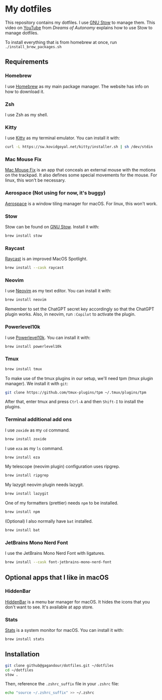 # My dotfiles

This repository contains my dotfiles. I use [GNU Stow](https://www.gnu.org/software/stow/) to manage them. This video on [YouTube](https://www.youtube.com/watch?v=y6XCebnB9gs) from _Dreams of Autonomy_ explains how to use Stow to manage dotfiles.

To install everything that is from homebrew at once, run `./install_brew_packages.sh`

## Requirements

### Homebrew
I use [Homebrew](https://brew.sh/) as my main package manager. The website has info on how to download it.

### Zsh
I use Zsh as my shell.

### Kitty
I use [Kitty](https://sw.kovidgoyal.net/kitty/) as my terminal emulator. You can install it with:
```bash
curl -L https://sw.kovidgoyal.net/kitty/installer.sh | sh /dev/stdin
```

### Mac Mouse Fix
[Mac Mouse Fix](https://macmousefix.com/) is an app that conceals an external mouse with the motions on the trackpad. It also defines some special movements for the mouse. For linux, this won't be necessary.

### Aerospace (Not using for now, it's buggy)
[Aerospace](https://github.com/nikitabobko/AeroSpace) is a window tiling manager for macOS. For linux, this won't work.

### Stow
Stow can be found on [GNU Stow](https://www.gnu.org/software/stow/). Install it with:
```bash
brew install stow
```

### Raycast
[Raycast](https://www.raycast.com/) is an improved MacOS Spotlight.
```bash
brew install --cask raycast
```

### Neovim
I use [Neovim](https://neovim.io/) as my text editor. You can install it with:
```bash
brew install neovim
```
Remember to set the ChatGPT secret key accordingly so that the ChatGPT plugin works. Also, in neovim, run `:Copilot` to activate the plugin.

### Powerlevel10k
I use [Powerlevel10k](https://github.com/romkatv/powerlevel10k). You can install it with:
```bash
brew install powerlevel10k
```

### Tmux
```bash
brew install tmux
```

To make use of the tmux plugins in our setup, we'll need tpm (tmux plugin manager). We install it with `git`:
```bash
git clone https://github.com/tmux-plugins/tpm ~/.tmux/plugins/tpm
```
After that, enter tmux and press `Ctrl-A` and then `Shift-I` to install the plugins.


### Terminal additional add ons
I use `zoxide` as my `cd` command.
```bash
brew install zoxide
```

I use `eza` as my `ls` command.
```bash
brew install eza
```

My telescope (neovim plugin) configuration uses ripgrep.
```bash
brew install ripgrep
```

My lazygit neovim plugin needs lazygit.
```bash
brew install lazygit
```

One of my formatters (prettier) needs `npm` to be installed.
```bash
brew install npm
```

(Optional) I also normally have `bat` installed.
```bash
brew install bat
```

### JetBrains Mono Nerd Font
I use the JetBrains Mono Nerd Font with ligatures.
```bash
brew install --cask font-jetbrains-mono-nerd-font
```

## Optional apps that I like in macOS

### HiddenBar
[HiddenBar](https://github.com/dwarvesf/hidden) is a menu bar manager for macOS. It hides the icons that you don't want to see. It's available at app store.

### Stats
[Stats](https://github.com/exelban/stats) is a system monitor for macOS. You can install it with:
```bash
brew install stats
```

## Installation

```bash
git clone github@gagandour/dotfiles.git ~/dotfiles
cd ~/dotfiles
stow .
```

Then, reference the `.zshrc_suffix` file in your `.zshrc` file:
```bash
echo "source ~/.zshrc_suffix" >> ~/.zshrc
```
